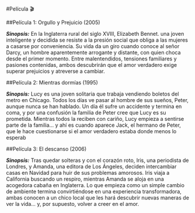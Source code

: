 #Película 🎬

##Película 1: Orgullo y Prejuicio (2005)

***Sinopsis:*** En la Inglaterra rural del siglo XVIII, Elizabeth Bennet. una joven inteligente y decidida se resiste a la presión social que obliga a las mujeres a casarse por conveniencia. Su vida da un giro cuando conoce al señor Darcy, un hombre aparentemente arrogante y distante, con quien choca desde el primer momento. Entre malentendidos, tensiones familiares y pasiones contenidas, ambos descubrirán que el amor verdadero exige superar prejuicios y atreverse a cambiar.

##Película 2: Mientras dormías (1995)

***Sinopsis:*** Lucy es una joven solitaria que trabaja vendiendo boletos del metro en Chicago. Todos los días ve pasar al hombre de sus sueños, Peter, aunque nunca se han hablado. Un día él sufre un accidente y termina en coma, y por una confusión la familia de Peter cree que Lucy es su prometida. Mientras todos la reciben con cariño, Lucy empieza a sentirse parte de la familia… y ahí es cuando aparece Jack, el hermano de Peter, que le hace cuestionarse si el amor verdadero estaba donde menos lo esperab

##Película 3: El descanso (2006)

***Sinopsis:*** Tras quedar solteras y con el corazón roto, Iris, una periodista de Londres, y Amanda, una editora de Los Ángeles, deciden intercambiar casas en Navidad para huir de sus problemas amorosos. Iris viaja a California buscando un respiro, mientras Amanda se aloja en una acogedora cabaña en Inglaterra. Lo que empieza como un simple cambio de ambiente termina convirtiéndose en una experiencia transformadora, ambas conocen a un chico local que les hará descubrir nuevas maneras de ver la vida… y, por supuesto, volver a creer en el amor.

 
